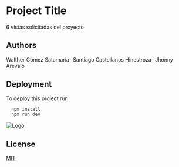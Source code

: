 
# Project Title

6 vistas solicitadas del proyecto


## Authors

Walther Gómez Satamaría-
Santiago Castellanos Hinestroza-
Jhonny Arevalo




## Deployment

To deploy this project run

```bash
  npm install
  npm run dev
```




![Logo](https://dev-to-uploads.s3.amazonaws.com/uploads/articles/th5xamgrr6se0x5ro4g6.png)


## License

[MIT](https://choosealicense.com/licenses/mit/)

